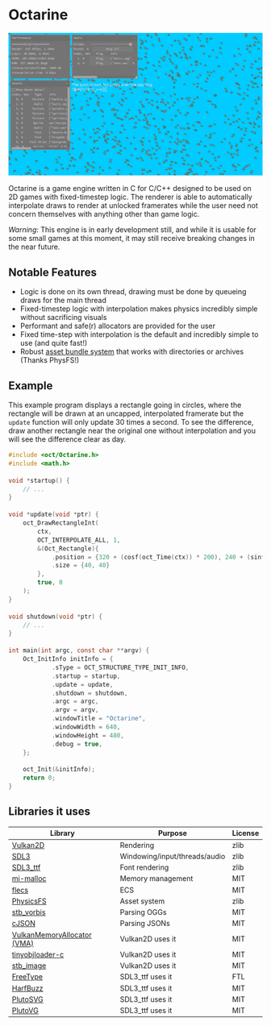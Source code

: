 # Octarine

![demo](docs/demo.gif)

Octarine is a game engine written in C for C/C++ designed to be used on 2D games with fixed-timestep logic. The
renderer is able to automatically interpolate draws to render at unlocked framerates while the user need not concern
themselves with anything other than game logic.

*Warning*: This engine is in early development still, and while it is usable for some small games at this moment, it may
still receive breaking changes in the near future.

## Notable Features

 + Logic is done on its own thread, drawing must be done by queueing draws for the main thread
 + Fixed-timestep logic with interpolation makes physics incredibly simple without sacrificing visuals
 + Performant and safe(r) allocators are provided for the user
 + Fixed time-step with interpolation is the default and incredibly simple to use (and quite fast!)
 + Robust [asset bundle system](docs/AssetBundle.md) that works with directories or archives (Thanks PhysFS!)

## Example
This example program displays a rectangle going in circles, where the rectangle will be drawn at an uncapped, interpolated
framerate but the `update` function will only update 30 times a second. To see the difference, draw another
rectangle near the original one without interpolation and you will see the difference clear as day. 

```c
#include <oct/Octarine.h>
#include <math.h>

void *startup() {
    // ...
}

void *update(void *ptr) {
    oct_DrawRectangleInt(
        ctx, 
        OCT_INTERPOLATE_ALL, 1,
        &(Oct_Rectangle){
            .position = {320 + (cosf(oct_Time(ctx)) * 200), 240 + (sinf(oct_Time(ctx)) * 200)},
            .size = {40, 40}
        },
        true, 0
    );
}

void shutdown(void *ptr) {
    // ...
}

int main(int argc, const char **argv) {
    Oct_InitInfo initInfo = {
            .sType = OCT_STRUCTURE_TYPE_INIT_INFO,
            .startup = startup,
            .update = update,
            .shutdown = shutdown,
            .argc = argc,
            .argv = argv,
            .windowTitle = "Octarine",
            .windowWidth = 640,
            .windowHeight = 480,
            .debug = true,
    };

    oct_Init(&initInfo);
    return 0;
}
```

## Libraries it uses
 
| Library | Purpose | License |
|---------|---------|---------|
| [Vulkan2D](https://github.com/PaoloMazzon/Vulkan2D) | Rendering | zlib |
| [SDL3](https://www.libsdl.org/) | Windowing/input/threads/audio | zlib |
| [SDL3_ttf](https://github.com/libsdl-org/SDL_ttf) | Font rendering | zlib |
| [mi-malloc](https://github.com/microsoft/mimalloc) | Memory management | MIT |
| [flecs](https://github.com/SanderMertens/flecs?tab=readme-ov-file) | ECS | MIT |
| [PhysicsFS](https://github.com/icculus/physfs) | Asset system | zlib |
| [stb_vorbis](https://github.com/nothings/stb/tree/master) | Parsing OGGs | MIT |
| [cJSON](https://github.com/DaveGamble/cJSON) | Parsing JSONs | MIT |
| [VulkanMemoryAllocator (VMA)](https://github.com/GPUOpen-LibrariesAndSDKs/VulkanMemoryAllocator) | Vulkan2D uses it | MIT |
| [tinyobjloader-c](https://github.com/syoyo/tinyobjloader-c) | Vulkan2D uses it | MIT |
| [stb_image](https://github.com/nothings/stb/blob/master/stb_image.h) | Vulkan2D uses it | MIT |
| [FreeType](https://gitlab.freedesktop.org/freetype/freetype/-/blob/master/docs/FTL.TXT) | SDL3_ttf uses it | FTL |
| [HarfBuzz](https://github.com/harfbuzz/harfbuzz/blob/main/COPYING) | SDL3_ttf uses it | MIT |
| [PlutoSVG](https://github.com/sammycage/plutosvg/blob/master/LICENSE) | SDL3_ttf uses it | MIT |
| [PlutoVG](https://github.com/sammycage/plutovg/blob/master/LICENSE) | SDL3_ttf uses it | MIT |